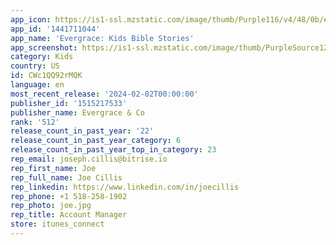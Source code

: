 ```yaml
---
app_icon: https://is1-ssl.mzstatic.com/image/thumb/Purple116/v4/48/0b/ec/480bece1-5c48-4462-d6b0-5579de52f103/AppIcon-0-0-1x_U007emarketing-0-10-0-85-220.png/1024x1024bb.png
app_id: '1441711044'
app_name: 'Evergrace: Kids Bible Stories'
app_screenshot: https://is1-ssl.mzstatic.com/image/thumb/PurpleSource126/v4/ed/25/b6/ed25b6ad-671b-2a63-4742-6664ead626c0/4f6ae739-2558-4faf-bc4e-3dd56d25e047_6.5-1.png/1242x2688bb.png
category: Kids
country: US
id: CWc1QQ92rMQK
language: en
most_recent_release: '2024-02-02T00:00:00'
publisher_id: '1515217533'
publisher_name: Evergrace & Co
rank: '512'
release_count_in_past_year: '22'
release_count_in_past_year_category: 6
release_count_in_past_year_top_in_category: 23
rep_email: joseph.cillis@bitrise.io
rep_first_name: Joe
rep_full_name: Joe Cillis
rep_linkedin: https://www.linkedin.com/in/joecillis
rep_phone: +1 518-258-1902
rep_photo: joe.jpg
rep_title: Account Manager
store: itunes_connect
---
```

